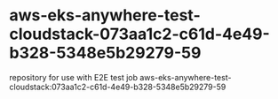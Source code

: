 # aws-eks-anywhere-test-cloudstack-073aa1c2-c61d-4e49-b328-5348e5b29279-59
repository for use with E2E test job aws-eks-anywhere-test-cloudstack:073aa1c2-c61d-4e49-b328-5348e5b29279-59

